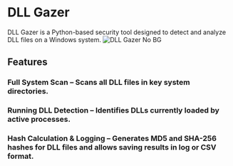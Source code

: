 # DLL Gazer
DLL Gazer is a Python-based security tool designed to detect and analyze DLL files on a Windows system.
![DLL Gazer No BG](https://github.com/user-attachments/assets/c4418f50-f773-4777-a96d-acca92723799)
## Features
### Full System Scan – Scans all DLL files in key system directories.
### Running DLL Detection – Identifies DLLs currently loaded by active processes.
### Hash Calculation & Logging – Generates MD5 and SHA-256 hashes for DLL files and allows saving results in log or CSV format.
